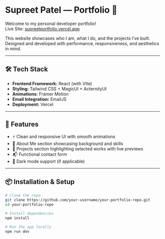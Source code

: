 # Supreet Patel — Portfolio 🚀

Welcome to my personal developer portfolio!  
Live Site: [supreetportfolio.vercel.app](https://supreetportfolio.vercel.app/)

This website showcases who I am, what I do, and the projects I’ve built.  
Designed and developed with performance, responsiveness, and aesthetics in mind.

---

## 🛠 Tech Stack

- **Frontend Framework:** React (with Vite)
- **Styling:** Tailwind CSS + MagicUI + ActernityUI
- **Animations:** Framer Motion
- **Email Integration:** EmailJS
- **Deployment:** Vercel

---

## 📁 Features

- ⚡ Clean and responsive UI with smooth animations
- 🧠 About Me section showcasing background and skills
- 💼 Projects section highlighting selected works with live previews
- 📬 Functional contact form
- 🌙 Dark mode support (if applicable)

---

## 📦 Installation & Setup

```bash
# Clone the repo
git clone https://github.com/your-username/your-portfolio-repo.git
cd your-portfolio-repo

# Install dependencies
npm install

# Run the app locally
npm run dev
